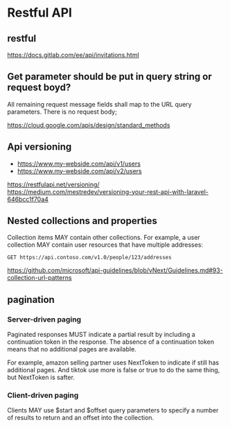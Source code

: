 # Restful API

## restful

https://docs.gitlab.com/ee/api/invitations.html

## Get parameter should be put in query string or request boyd?

All remaining request message fields shall map to the URL query parameters. There is no request body; 

https://cloud.google.com/apis/design/standard_methods  

## Api versioning
- https://www.my-webside.com/api/v1/users
- https://www.my-webside.com/api/v2/users

https://restfulapi.net/versioning/  
https://medium.com/mestredev/versioning-your-rest-api-with-laravel-646bcc1f70a4  

## Nested collections and properties

Collection items MAY contain other collections. For example, a user collection MAY contain user resources that have multiple addresses:

    GET https://api.contoso.com/v1.0/people/123/addresses

https://github.com/microsoft/api-guidelines/blob/vNext/Guidelines.md#93-collection-url-patterns  

## pagination

### Server-driven paging

Paginated responses MUST indicate a partial result by including a continuation token in the response. The absence of a continuation token means that no additional pages are available.

For example, amazon selling partner uses NextToken to indicate if still has additional pages. And tiktok use more is false or true to do the same thing, but NextToken is safter.

### Client-driven paging

Clients MAY use $start and $offset query parameters to specify a number of results to return and an offset into the collection.

